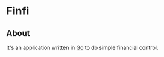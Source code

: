 # Finfi 

## About

It's an application written in [Go](https://golang.org/) to do simple financial control.